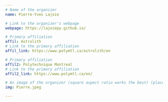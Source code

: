 ```yaml
---
# Name of the organizer
name: Pierre-Yves Lajoie

# Link to the organizer's webpage
webpage: https://lajoiepy.github.io/

# Primary affiliation
affil: Astrolith
# Link to the primary affiliation
affil_link: https://www.polymtl.ca/astrolith/en

# Primary affiliation
affil2: Polytechnique Montreal
# Link to the primary affiliation
affil2_link: https://www.polymtl.ca/en/

# An image of the organizer (square aspect ratio works the best) (place in the `assets/img/organizers` directory)
img: Pierre.jpeg

---
```

